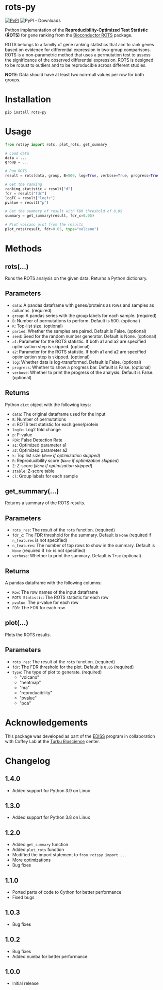 # rots-py

[![PyPI](https://img.shields.io/pypi/v/rots-py)](https://pypi.org/project/rots-py/)
![PyPI - Downloads](https://img.shields.io/pypi/dm/rots-py)


Python implementation of the __Reproducibility-Optimized Test Statistic (ROTS)__ for gene ranking from the [Bioconductor ROTS](https://www.bioconductor.org/packages/release/bioc/html/ROTS.html) package.

ROTS belongs to a familly of gene ranking statistics that aim to rank genes based on evidence for differential expression in two-group comparisons. ROTS is a non-parametric method that uses a permutation test to assess the significance of the observed differential expression. ROTS is designed to be robust to outliers and to be reproducible across different studies.

__NOTE__: Data should have at least two non-null values per row for both groups.

# Installation 
```
pip install rots-py
```

# Usage
```python  
from rotspy import rots, plot_rots, get_summary

# Load data
data = ...
group = ...

# Run ROTS
result = rots(data, group, B=500, log=True, verbose=True, progress=True)

# Get the ranking
ranking_statistic = result["d"]
fdr = result["fdr"]
logFC = result["logfc"]
pvalue = result["p"]

# Get the summary of result with FDR threshold of 0.05
summary = get_summary(result, fdr_c=0.05)

# Plot volcano plot from the results
plot_rots(result, fdr=0.05, type="volcano")
```

# Methods

## rots(...)
Runs the ROTS analysis on the given data. Returns a Python dictionary.

## Parameters
- `data`: A pandas dataframe with genes/proteins as rows and samples as columns. (required)
- `group`: A pandas series with the group labels for each sample. (required)
- `B`: Number of permutations to perform. Default is 500. (optional)
- `K`: Top-list size. (optional)
- `paried`: Whether the samples are paired. Default is False. (optional)
- `seed`: Seed for the random number generator. Default is None. (optional)
- `a1`: Parameter for the ROTS statistic. If both a1 and a2 are specified optimization step is skipped. (optional)
- `a2`: Parameter for the ROTS statistic. If both a1 and a2 are specified optimization step is skipped. (optional)
- `log`: Whether data is log-transformed. Default is False. (optional)
- `progress`: Whether to show a progress bar. Default is False. (optional)
- `verbose`: Whether to print the progress of the analysis. Default is False. (optional)

## Returns
Python `dict` object with the following keys:
- `data`: The original dataframe used for the input
- `B`: Number of permutations
- `d`: ROTS test statistic for each gene/protein
- `logfc`: Log2 fold change
- `p`: P-value
- `FDR`: False Detection Rate
- `a1`: Optimized parameter a1
- `a2`: Optimized parameter a2
- `k`: Top list size (*`None` if optimization skipped*)
- `R`: Reproducibility score (*`None` if optimization skipped*)
- `Z`: Z-score (*`None` if optimization skipped*)
- `ztable`: Z-score table
- `cl`: Group labels for each sample

## get_summary(...)
Returns a summary of the ROTS results.

## Parameters
- `rots_res`: The result of the `rots` function. (required)
- `fdr_c`: The FDR threshold for the summary. Default is `None` (required if `n_features` is not specified)
- `n_features`: The number of top rows to show in the summary. Default is `None` (required if `fdr` is not specified)
- `verbose`: Whether to print the summary. Default is `True` (optional)

## Returns
A pandas dataframe with the following columns:
- `Row`: The row names of the input dataframe
- `ROTS Statistic`: The ROTS statistic for each row
- `pvalue`: The p-value for each row
- `FDR`: The FDR for each row

## plot(...)
Plots the ROTS results. 

## Parameters
- `rots_res`: The result of the `rots` function. (required)
- `fdr`: The FDR threshold for the plot. Default is `0.05` (required)
- `type`: The type of plot to generate. (required)
    - "volcano"
    - "heatmap"
    - "ma"
    - "reproducibility"
    - "pvalue"
    - "pca"



# Acknowledgements
This package was developed as part of the [EDISS](https://www.master-ediss.eu/) program in collaboration with Coffey Lab at the [Turku Bioscience](https://bioscience.fi/) center.

# Changelog

## 1.4.0
- Added support for Python 3.9 on Linux

## 1.3.0
- Added support for Python 3.8 on Linux

## 1.2.0
- Added `get_summary` function
- Added `plot_rots` function
- Modified the import statement to `from rotspy import ...`
- More optimizations
- Bug fixes

## 1.1.0
- Ported parts of code to Cython for better performance
- Fixed bugs

## 1.0.3
- Bug fixes

## 1.0.2
- Bug fixes 
- Added numba for better performance

## 1.0.0
- Initial release

